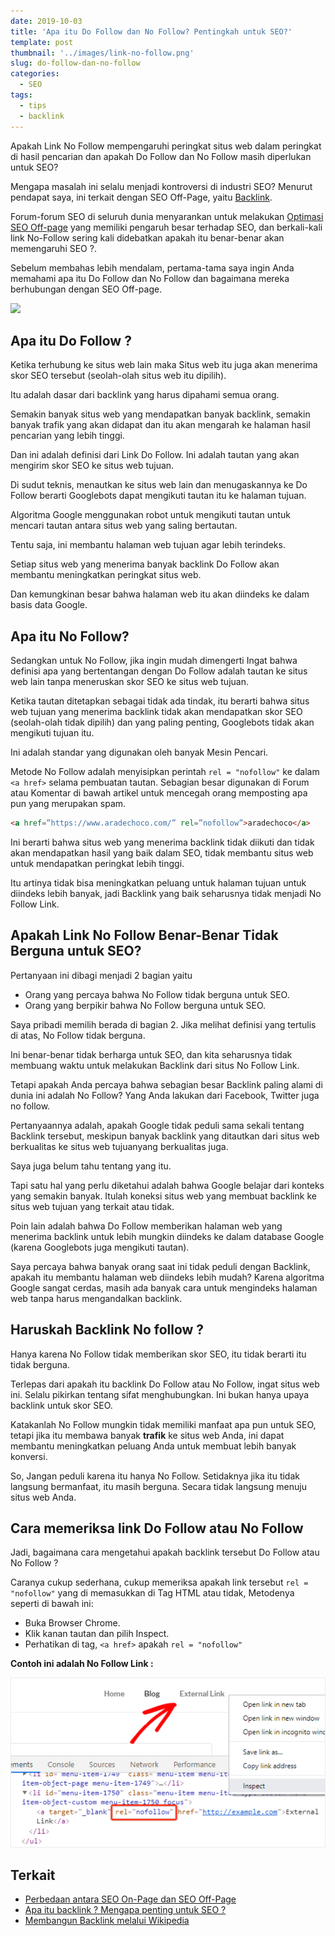 ```yaml
---
date: 2019-10-03
title: 'Apa itu Do Follow dan No Follow? Pentingkah untuk SEO?'
template: post
thumbnail: '../images/link-no-follow.png'
slug: do-follow-dan-no-follow
categories:
  - SEO
tags:
  - tips
  - backlink
---
```


Apakah Link No Follow mempengaruhi peringkat situs web dalam peringkat di hasil pencarian dan apakah Do Follow dan No Follow masih diperlukan untuk SEO?

Mengapa masalah ini selalu menjadi kontroversi di industri SEO? Menurut pendapat saya, ini terkait dengan SEO Off-Page, yaitu [Backlink](https://www.aradechoco.com/apa-itu-backlink/). 

Forum-forum SEO di seluruh dunia menyarankan untuk melakukan [Optimasi SEO Off-page](https://www.aradechoco.com/seo-dasar-untuk-pemula/) yang memiliki pengaruh besar terhadap SEO, dan berkali-kali link No-Follow sering kali didebatkan apakah itu benar-benar akan memengaruhi SEO ?.

Sebelum membahas lebih mendalam, pertama-tama saya ingin Anda memahami apa itu Do Follow dan No Follow dan bagaimana mereka berhubungan dengan SEO Off-page.

![](../images/nofollow-link.png)

## Apa itu Do Follow ?

Ketika terhubung ke situs web lain maka Situs web itu juga akan menerima skor SEO tersebut (seolah-olah situs web itu dipilih). 

Itu adalah dasar dari backlink  yang harus dipahami semua orang.  

Semakin banyak situs web yang mendapatkan banyak backlink, semakin banyak trafik yang akan didapat dan itu akan mengarah ke halaman hasil pencarian yang lebih tinggi. 

Dan ini adalah definisi dari Link Do Follow. Ini adalah tautan yang akan mengirim skor SEO ke situs web tujuan.

Di sudut teknis, menautkan ke situs web lain dan menugaskannya ke Do Follow berarti Googlebots dapat mengikuti tautan itu ke halaman tujuan.

Algoritma Google menggunakan robot untuk mengikuti tautan untuk mencari tautan antara situs web yang saling bertautan. 

Tentu saja, ini membantu halaman web tujuan agar lebih terindeks.

Setiap situs web yang menerima banyak backlink Do Follow akan membantu meningkatkan peringkat situs web. 

Dan kemungkinan besar bahwa halaman web itu akan diindeks ke dalam basis data Google.

## Apa itu No Follow?

Sedangkan untuk No Follow, jika ingin mudah dimengerti Ingat bahwa definisi apa yang bertentangan dengan Do Follow adalah tautan ke situs web lain tanpa meneruskan skor SEO ke situs web tujuan.

Ketika tautan ditetapkan sebagai tidak ada tindak, itu berarti bahwa situs web tujuan yang menerima backlink tidak akan mendapatkan skor SEO (seolah-olah tidak dipilih) dan yang paling penting, Googlebots tidak akan mengikuti tujuan itu.

Ini adalah standar yang digunakan oleh banyak Mesin Pencari.

Metode No Follow adalah menyisipkan perintah `rel = "nofollow"`  ke dalam `<a href>` selama pembuatan tautan. Sebagian besar digunakan di Forum atau Komentar di bawah artikel untuk mencegah orang memposting apa pun yang merupakan spam.

```html
<a href=”https://www.aradechoco.com/” rel=”nofollow”>aradechoco</a>
```
Ini berarti bahwa situs web yang menerima backlink tidak diikuti dan tidak akan mendapatkan hasil yang baik dalam SEO, tidak membantu situs web untuk mendapatkan peringkat lebih tinggi. 

Itu artinya tidak bisa meningkatkan peluang untuk halaman tujuan untuk diindeks lebih banyak, jadi Backlink yang baik seharusnya tidak menjadi No Follow Link.

## Apakah Link No Follow Benar-Benar Tidak Berguna untuk SEO?

Pertanyaan ini dibagi menjadi 2 bagian yaitu

- Orang yang percaya bahwa No Follow tidak berguna untuk SEO.
- Orang yang berpikir bahwa No Follow berguna untuk SEO.

Saya pribadi memilih berada di bagian 2. Jika melihat definisi yang tertulis di atas, No Follow tidak berguna.

Ini benar-benar tidak berharga untuk SEO, dan kita seharusnya tidak membuang waktu untuk melakukan Backlink dari situs No Follow Link.

Tetapi apakah Anda percaya bahwa sebagian besar Backlink paling alami di dunia ini adalah No Follow? Yang Anda lakukan dari Facebook, Twitter juga no follow.

Pertanyaannya adalah, apakah Google tidak peduli sama sekali tentang Backlink tersebut, meskipun banyak backlink yang ditautkan dari situs web berkualitas ke situs web tujuanyang  berkualitas juga.

Saya juga belum tahu tentang yang itu.

Tapi satu hal yang perlu diketahui adalah bahwa Google belajar dari konteks yang semakin banyak. Itulah koneksi situs web yang membuat backlink ke situs web tujuan yang terkait atau tidak. 

Poin lain adalah bahwa Do Follow memberikan halaman web yang menerima backlink untuk lebih mungkin diindeks ke dalam database Google (karena Googlebots juga mengikuti tautan). 

Saya percaya bahwa banyak orang saat ini tidak peduli dengan Backlink, apakah itu membantu halaman web diindeks lebih mudah? Karena algoritma Google sangat cerdas, masih ada banyak cara untuk mengindeks halaman web tanpa harus mengandalkan backlink.

## Haruskah Backlink No follow ?

Hanya karena No Follow tidak memberikan skor SEO, itu tidak berarti itu tidak berguna.

Terlepas dari apakah itu backlink Do Follow atau No Follow, ingat situs web ini. Selalu pikirkan tentang sifat menghubungkan. Ini bukan hanya upaya backlink untuk skor SEO.

Katakanlah No Follow mungkin tidak memiliki manfaat apa pun untuk SEO, tetapi jika itu membawa banyak **trafik** ke situs web Anda, ini dapat membantu meningkatkan peluang Anda untuk membuat lebih banyak konversi.

So, Jangan peduli karena itu hanya No Follow. Setidaknya jika itu tidak langsung bermanfaat, itu masih berguna. Secara tidak langsung menuju situs web Anda.

## Cara memeriksa link Do Follow atau No Follow

Jadi, bagaimana cara mengetahui apakah backlink tersebut Do Follow atau No Follow ? 

Caranya cukup sederhana, cukup memeriksa apakah link tersebut `rel = "nofollow"` yang di memasukkan di Tag HTML atau tidak, Metodenya seperti di bawah ini:

- Buka Browser Chrome.
- Klik kanan tautan dan pilih Inspect.
- Perhatikan di tag, `<a href>` apakah `rel = "nofollow"`

**Contoh ini adalah No Follow Link :**

![](../images/find-nofollow-links.png)


## Terkait

- [Perbedaan antara SEO On-Page dan SEO Off-Page](https://www.aradechoco.com/seo-on-page-dan-seo-off-page/)
- [Apa itu backlink ? Mengapa penting untuk SEO ?](https://www.aradechoco.com/apa-itu-backlink/)
- [Membangun Backlink melalui Wikipedia](https://www.aradechoco.com/backlink-melalui-wikipedia/)